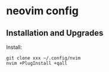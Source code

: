 # neovim config

## Installation and Upgrades

Install:

    git clone xxx ~/.config/nvim
    nvim +PlugInstall +qall

